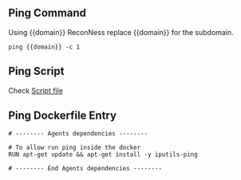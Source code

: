 ## Ping Command

Using {{domain}} ReconNess replace {{domain}} for the subdomain.

```
ping {{domain}} -c 1
```

## Ping Script

Check [Script file](https://github.com/reconness/reconness-agents/blob/master/Ping/Script)

## Ping Dockerfile Entry

```
# -------- Agents dependencies -------- 

# To allow run ping inside the docker
RUN apt-get update && apt-get install -y iputils-ping

# -------- End Agents dependencies -------- 
```
